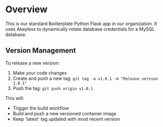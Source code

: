 # Overview

This is our standard Boilterplate Python Flask app in our organization. It uses Akeyless to dynamically rotate database credentials for a MySQL database.

## Version Management

To release a new version:

1. Make your code changes
2. Create and push a new tag: `git tag -a v1.0.1 -m "Release version 1.0.1"`
3. Push the tag: `git push origin v1.0.1`

This will:
- Trigger the build workflow
- Build and push a new versioned container image
- Keep 'latest' tag updated with most recent version